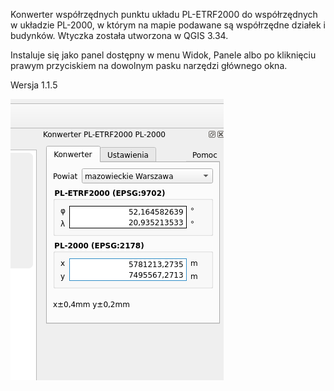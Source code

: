 Konwerter współrzędnych punktu układu PL-ETRF2000 do współrzędnych w układzie PL-2000, w którym na mapie podawane są współrzędne działek i budynków. Wtyczka została utworzona w QGIS 3.34.

Instaluje się jako panel dostępny w menu Widok, Panele albo po kliknięciu prawym przyciskiem na dowolnym pasku narzędzi głównego okna.

Wersja 1.1.5

![dd coordinates](FirstLook1.png) 

